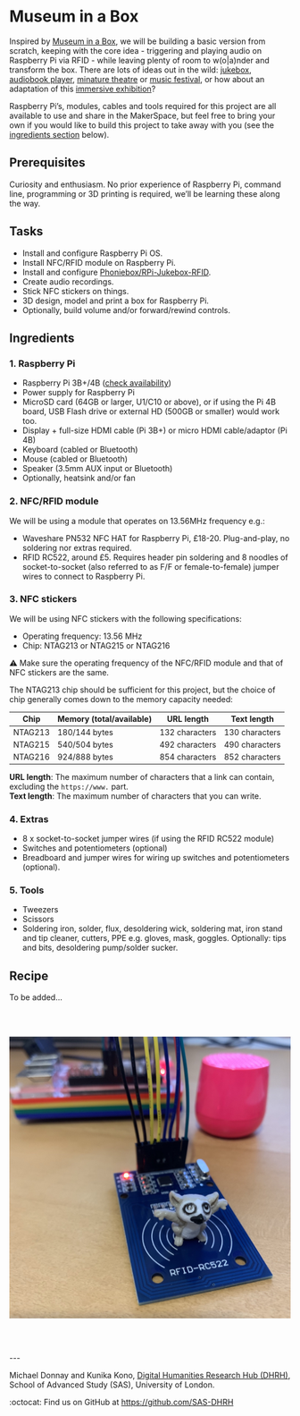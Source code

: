 # Museum in a Box

Inspired by [Museum in a Box](https://museuminabox.org), we will be building a basic version from scratch, keeping with the core idea - triggering and playing audio on Raspberry Pi via RFID - while leaving plenty of room to w(o|a)nder and transform the box. There are lots of ideas out in the wild: [jukebox](https://www.youtube.com/watch?v=5Y1Psf6igHE), [audiobook player](https://www.youtube.com/watch?v=-lAeRB1GZUo), [minature theatre](https://www.youtube.com/watch?v=sFYVwn0VhLk) or [music festival](https://vimeo.com/466007950), or how about an adaptation of this [immersive exhibition](https://www.youtube.com/watch?v=A9H5b_BZWwo)? 

Raspberry Pi’s, modules, cables and tools required for this project are all available to use and share in the MakerSpace, but feel free to bring your own if you would like to build this project to take away with you (see the [ingredients section](#ingredients) below).

## Prerequisites 

Curiosity and enthusiasm. No prior experience of Raspberry Pi, command line, programming or 3D printing is required, we’ll be learning these along the way.

## Tasks

* Install and configure Raspberry Pi OS. 
* Install NFC/RFID module on Raspberry Pi. 
* Install and configure [Phoniebox/RPi-Jukebox-RFID](https://github.com/MiczFlor/RPi-Jukebox-RFID).
* Create audio recordings. 
* Stick NFC stickers on things. 
* 3D design, model and print a box for Raspberry Pi. 
* Optionally, build volume and/or forward/rewind controls.

## Ingredients

### 1. Raspberry Pi 

* Raspberry Pi 3B+/4B ([check availability](https://rpilocator.com/?country=UK))
* Power supply for Raspberry Pi
* MicroSD card (64GB or larger, U1/C10 or above), or if using the Pi 4B board, USB Flash drive or external HD (500GB or smaller) would work too.
* Display + full-size HDMI cable (Pi 3B+) or micro HDMI cable/adaptor (Pi 4B) 
* Keyboard (cabled or Bluetooth) 
* Mouse (cabled or Bluetooth) 
* Speaker (3.5mm AUX input or Bluetooth) 
* Optionally, heatsink and/or fan

### 2. NFC/RFID module

We will be using a module that operates on 13.56MHz frequency e.g.:

* Waveshare PN532 NFC HAT for Raspberry Pi, £18-20. Plug-and-play, no soldering nor extras required.
* RFID RC522, around £5. Requires header pin soldering and 8 noodles of socket-to-socket (also referred to as F/F or female-to-female) jumper wires to connect to Raspberry Pi.

### 3. NFC stickers

We will be using NFC stickers with the following specifications: 
* Operating frequency: 13.56 MHz
* Chip: NTAG213 or NTAG215 or NTAG216

:warning: Make sure the operating frequency of the NFC/RFID module and that of NFC stickers are the same.

The NTAG213 chip should be sufficient for this project, but the choice of chip generally comes down to the memory capacity needed:

| Chip    | Memory (total/available) | URL length     | Text length    |
| ------  | ------------------------ | -------------- | -------------- |
| NTAG213 | 180/144 bytes            | 132 characters | 130 characters |
| NTAG215 | 540/504 bytes            | 492 characters | 490 characters | 
| NTAG216 | 924/888 bytes            | 854 characters | 852 characters |

**URL length**: The maximum number of characters that a link can contain, excluding the `https://www.` part.   
**Text length**: The maximum number of characters that you can write.

### 4. Extras

* 8 x socket-to-socket jumper wires (if using the RFID RC522 module)
* Switches and potentiometers (optional)
* Breadboard and jumper wires for wiring up switches and potentiometers (optional).

### 5. Tools

* Tweezers
* Scissors 
* Soldering iron, solder, flux, desoldering wick, soldering mat, iron stand and tip cleaner, cutters, PPE e.g. gloves, mask, goggles. Optionally: tips and bits, desoldering pump/solder sucker.

## Recipe

To be added...

<br /><br />

<div align="center">
    <img alt="Beam me up, Scotty" width="800" align="center" src="gallery/beam_me_up.jpg">
</div>

<br /><br />

\---

Michael Donnay and Kunika Kono, [Digital Humanities Research Hub (DHRH)](https://www.sas.ac.uk/digital-humanities), School of Advanced Study (SAS), University of London.  

:octocat: Find us on GitHub at https://github.com/SAS-DHRH
